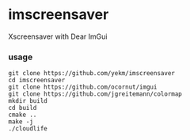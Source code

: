 # imscreensaver

Xscreensaver with Dear ImGui

### usage

```
git clone https://github.com/yekm/imscreensaver
cd imscreensaver
git clone https://github.com/ocornut/imgui
git clone https://github.com/jgreitemann/colormap
mkdir build
cd build
cmake ..
make -j
./cloudlife
```
